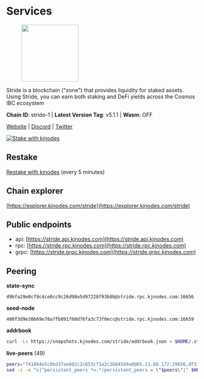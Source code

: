 # Services

<figure><img src="https://raw.githubusercontent.com/kj89/testnet_manuals/main/pingpub/logos/stride.png" width="150" alt=""><figcaption></figcaption></figure>

Stride is a blockchain ("zone") that provides liquidity for staked assets.  Using Stride, you can earn both staking and DeFi yields across the Cosmos IBC ecosystem

**Chain ID**: stride-1 | **Latest Version Tag**: v5.1.1 | **Wasm**: OFF

[Website](https://stride.zone) | [Discord](https://discord.gg/mzQZ8dAE7u) | [Twitter](https://twitter.com/stride_zone)

[![Stake with kjnodes](https://i.ibb.co/cr44Q8j/button-stake-with-kjnodes.png)](https://restake.app/stride/stridevaloper1j8gkhtllnp252l6g6zwzea30e7pvzqttr9768n)

## Restake

[Restake with kjnodes](https://restake.app/stride/stridevaloper1j8gkhtllnp252l6g6zwzea30e7pvzqttr9768n) (every 5 minutes)
## Chain explorer
[https://explorer.kjnodes.com/stride](https://explorer.kjnodes.com/stride)

## Public endpoints

* api: [https://stride.api.kjnodes.com](https://stride.api.kjnodes.com)
* rpc: [https://stride.rpc.kjnodes.com](https://stride.rpc.kjnodes.com)
* grpc: [https://stride.grpc.kjnodes.com](https://stride.grpc.kjnodes.com)

## Peering

**state-sync**

```text
d9bfa29e0cf9c4ce0cc9c26d98e5d97228f93b0b@stride.rpc.kjnodes.com:16656
```

**seed-node**

```text
400f3d9e30b69e78a7fb891f60d76fa3c73f0ecc@stride.rpc.kjnodes.com:16659
```

**addrbook**
```bash
curl -Ls https://snapshots.kjnodes.com/stride/addrbook.json > $HOME/.stride/config/addrbook.json
```

**live-peers** (49)
```bash
peers="741864e5c0bd37ae602c2c853c71a2c3b84589a0@65.21.88.172:29656,df3f533e6b9776c11f08da804edcb810cbdd2080@65.108.234.23:12256,d9bfa29e0cf9c4ce0cc9c26d98e5d97228f93b0b@65.109.88.38:16656,1af02d6e48f08ff9c4d704018f5ecaffa353c5ef@148.251.8.186:29656,8fff37214fb0ef622f1c09dccb22d6321e004c3e@109.123.242.163:50056,44e797771bff124693e63a8ec331d42873cf2ae2@95.217.202.49:35656,fb24bc1de8c563e822897fba89bf150c602f3123@198.244.178.213:26656,a77173bc4f4171fec0ac56b37c18e0ba6e5f80a4@65.108.226.44:31656,d36ac7580cc8907a00b0add8c3b047caea6df4ed@107.155.67.202:26636,2f02a4012f90f5d1a9a85748dd9aa14155ed4a71@66.172.36.134:28656,e1b058e5cfa2b836ddaa496b10911da62dcf182e@138.201.8.248:26656,d77e7918b9f9e21ee60a8e03075ca3e5f7353912@162.55.4.253:26656,a757fc9ea95a7f643d392ec9fdaa31cbf06e76d9@195.3.221.21:12256,e726816f42831689eab9378d5d577f1d06d25716@176.9.188.21:26656,2f6a21a94be87df4c2a2d82683e6ea99b7b6b02b@50.21.173.78:26656,f602040562935873815a5ac23cb1ac7dd8821b76@176.9.22.117:26656,5383a21cf2d5e513aea2c3e430133f31aa2e5d00@138.201.32.103:26656,6856de6f0c70a850db2b58deb43d568fced4a524@35.208.80.214:26656,05eec003db41d7ff47a317ef59f83e31bdca23c3@78.107.234.44:26656,9ee75491e354965d8bfd8434aa093f8613bc1dce@65.108.238.103:12256,f8e2f80a8c58e6f53cc4940f5f1eac55c9067480@35.247.153.164:26656,18704d8ffb35d412adb3fb8eea62c894cf175e75@86.48.26.130:26656,d2247f7b919f0781c90ee61958d7044665a22d38@169.155.44.213:26656,8e4e1f1e087c76c71c64e477e95495833da82aa2@135.181.173.139:26656,463b1dc6903455575079572fb23407be586f2a4b@185.16.39.37:26656,2254e6968e5c7ebc98ef5b79b388502fa44e10e1@5.161.134.44:26656,34c7cc0cf4214fb3ee95d2198c4c9b1184dea176@65.108.137.36:26656,5093547fdf0430143ac66b4ee55d80e6542a6c10@217.174.247.163:26656,04b797b5a56fb939a97a3c7d9c3230d09b85e8d7@93.189.30.118:26656,a3f95b0b15c31a68a7535f6068c4e14b95e90dcf@65.109.92.240:21016,0198f6d3ebe7bed4d176558a2ce8d341531f3e7b@74.80.183.130:26653,6831d67983cf5ebcb44da01737ccd6ccbd15c08e@193.70.47.90:12256,1965679d5005393a0d200e6e77b3c7b33084a7a7@65.21.200.7:5000,a7b4cf6f65138ba61518c2c45402da32dc8e28b7@88.99.164.158:21016,ea6a7b2f366bc343f0670f1673fd86001dd08eb0@65.108.122.246:26636,8ade90b45b991088c92e8583e8bc93589d6cd81e@84.244.95.247:26656,82ee74bb249d32440394ec0563816220801ea8d0@35.193.84.64:26656,ebc272824924ea1a27ea3183dd0b9ba713494f83@185.16.39.158:26886,e4f7ef2ff09fac911527a4148de3960871aa5f3a@95.214.53.105:46659,233e06cfa51d53e186afe032e848f5c9f5cd4a01@83.171.248.3:26656,4e1c2471efb89239fb04a4b75f9f87177fd91d00@95.217.151.243:26656,cb0b38aa612e8ac05f704d9b2feb7526607afb77@66.94.117.176:26656,d95477fd745d8a5e4b3d9052149d28a5dc447a88@35.206.158.54:26656,cc35475fe1f7c345af0ea8a692f3b4b41c8f12a2@116.202.36.240:10156,b7645e17efb21d31aa718cf7f1cf249650d81de4@85.10.203.235:26696,c7a30393c5cab01f5b497c4c094424e4e6271bac@65.108.201.154:5010,befab97d41e02ea4e759eda3de9e30e77b95b55b@34.68.135.121:26656,cd680cc992983e5c8244b5529034a2e362e7a6d3@93.159.134.157:26656,d056dcd5ac8dddb23e2962a5ade6ee51f9bfd785@162.19.89.8:10456"
sed -i -e "s|^persistent_peers *=.*|persistent_peers = \"$peers\"|" $HOME/.stride/config/config.toml
```
